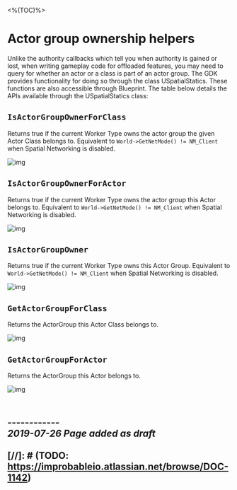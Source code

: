 <%(TOC)%>

# Actor group ownership helpers

Unlike the authority callbacks which tell you when authority is gained or lost, when writing gameplay code for offloaded features, you may need to query for whether an actor or a class is part of an actor group. The GDK provides functionality for doing so through the class USpatialStatics. These functions are also accessible through Blueprint.
The table below details the APIs available through the USpatialStatics class:

## `IsActorGroupOwnerForClass`

Returns true if the current Worker Type owns the actor group the given Actor Class belongs to. Equivalent to `World->GetNetMode() != NM_Client` when Spatial Networking is disabled.

![img]({{assetRoot}}assets/offloading-apis/is-actor-group-owner-for-class.png)

## `IsActorGroupOwnerForActor`

Returns true if the current Worker Type owns the actor group this Actor belongs to. Equivalent to `World->GetNetMode() != NM_Client` when Spatial Networking is disabled.

![img]({{assetRoot}}assets/offloading-apis/is-actor-group-owner-for-actor.png)

## `IsActorGroupOwner`

Returns true if the current Worker Type owns this Actor Group. Equivalent to `World->GetNetMode() != NM_Client` when Spatial Networking is disabled.

![img]({{assetRoot}}assets/offloading-apis/is-actor-group-owner.png)

## `GetActorGroupForClass`

Returns the ActorGroup this Actor Class belongs to.

![img]({{assetRoot}}assets/offloading-apis/get-actor-group-for-class.png)

## `GetActorGroupForActor`

Returns the ActorGroup this Actor belongs to.

![img]({{assetRoot}}assets/offloading-apis/get-actor-group-for-actor.png)

<br/>------------<br/>
_2019-07-26 Page added as draft_
<br/>
<br/>
[//]: # (TODO: https://improbableio.atlassian.net/browse/DOC-1142)
------------